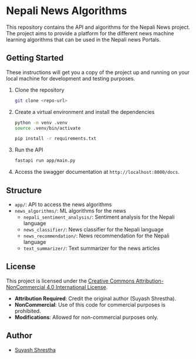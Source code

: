 # Nepali News Algorithms

This repository contains the API and algorithms for the Nepali News project. The project aims to provide a platform for the different news machine learning algorithms that can be used in the Nepali news Portals.

## Getting Started

These instructions will get you a copy of the project up and running on your local machine for development and testing purposes.

1. Clone the repository

   ```bash
   git clone <repo-url>
   ```

2. Create a virtual environment and install the dependencies

   ```bash
   python -m venv .venv
   source .venv/bin/activate

   pip install -r requirements.txt
   ```

3. Run the API

   ```bash
   fastapi run app/main.py
   ```

4. Access the swagger documentation at `http://localhost:8000/docs`.

## Structure

- `app/`: API to access the news algorithms
- `news_algorithms/`: ML algorithms for the news
  - `nepali_sentiment_analysis/`: Sentiment analysis for the Nepali language
  - `news_classifier/`: News classifier for the Nepali language
  - `news_recommendation/`: News recommendation for the Nepali language
  - `text_summarizer/`: Text summarizer for the news articles

## License

This project is licensed under the [Creative Commons Attribution-NonCommercial 4.0 International License](docs/LICENSE).

- **Attribution Required**: Credit the original author (Suyash Shrestha).
- **NonCommercial**: Use of this code for commercial purposes is prohibited.
- **Modifications**: Allowed for non-commercial purposes only.

## Author

- [Suyash Shrestha](www.suyashshrestha.com.np)
